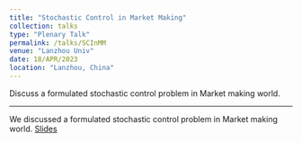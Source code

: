 ```yaml
---
title: "Stochastic Control in Market Making"
collection: talks
type: "Plenary Talk"
permalink: /talks/SCInMM
venue: "Lanzhou Univ"
date: 18/APR/2023
location: "Lanzhou, China"
---
```

Discuss a formulated stochastic control problem in Market making world.

---

We discussed a formulated stochastic control problem in Market making world. [Slides]()
